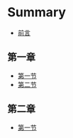 # Summary

* [前言](README.md)

## 第一章

* [第一节](第一章/Section1.md)
* [第二节](第一章/Section2.md)

## 第二章

* [第一节](第二章/section1.md)

